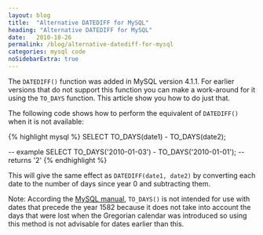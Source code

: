 ```yaml
---
layout: blog
title:  "Alternative DATEDIFF for MySQL"
heading: "Alternative DATEDIFF for MySQL"
date:   2010-10-26
permalink: /blog/alternative-datediff-for-mysql
categories: mysql code
noSidebarExtra: true
---
```


The `DATEDIFF()` function was added in MySQL version 4.1.1. For earlier versions
that do not support this function you can make a work-around for it using the
`TO_DAYS` function. This article show you how to do just that.

The following code shows how to perform the equivalent of `DATEDIFF()` when it 
is not available: 

{% highlight mysql %}
SELECT TO_DAYS(date1) - TO_DAYS(date2);

-- example
SELECT TO_DAYS('2010-01-03') - TO_DAYS('2010-01-01'); -- returns '2'
{% endhighlight %}

This will give the same effect as `DATEDIFF(date1, date2)` by converting each 
date to the number of days since year 0 and subtracting them.

<span class="label label-success">Note:</span>
According the [MySQL manual](http://dev.mysql.com/doc/refman/4.1/en/date-and-time-functions.html#function_to-days), 
`TO_DAYS()` is not intended for use with dates
that precede the year 1582 because it does not take into account the days that 
were lost when the Gregorian calendar was introduced so using this method is 
not advisable for dates earlier than this.
